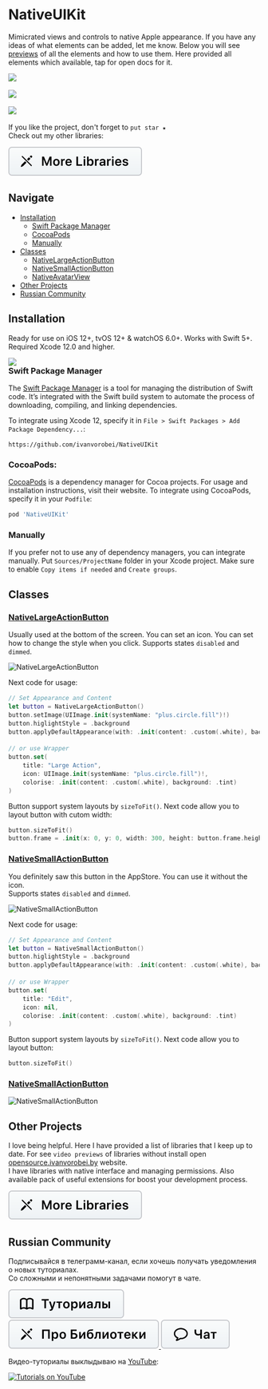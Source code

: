 # NativeUIKit

Mimicrated views and controls to native Apple appearance. If you have any ideas of what elements can be added, let me know. Below you will see [previews](#classes) of all the elements and how to use them. Here provided all elements which available, tap for open docs for it.

<p float="left">
    <a href="https://opensource.ivanvorobei.by">
        <img src="https://github.com/ivanvorobei/NativeUIKit/blob/main/Assets/Readme/Elements/NativeLargeActionButton.svg">
    </a>
</p>

<p float="left">
    <a href="https://opensource.ivanvorobei.by">
        <img src="https://github.com/ivanvorobei/NativeUIKit/blob/main/Assets/Readme/Elements/NativeSmallActionButton.svg">
    </a>
</p>

<p float="left">
    <a href="https://opensource.ivanvorobei.by">
        <img src="https://github.com/ivanvorobei/NativeUIKit/blob/main/Assets/Readme/Elements/NativeAvatarView.svg">
    </a>
</p>


If you like the project, don't forget to `put star ★`<br>Check out my other libraries:

<p float="left">
    <a href="https://opensource.ivanvorobei.by">
        <img src="https://github.com/ivanvorobei/Readme/blob/main/Buttons/more-libraries.svg">
    </a>
</p>

## Navigate

- [Installation](#installation)
    - [Swift Package Manager](#swift-package-manager)
    - [CocoaPods](#cocoapods)
    - [Manually](#manually)
- [Classes](#usage)
    - [NativeLargeActionButton](#NativeLargeActionButton)
    - [NativeSmallActionButton](#NativeSmallActionButton)
    - [NativeAvatarView](#NativeAvatarView)
- [Other Projects](#other-projects)
- [Russian Community](#russian-community)

## Installation

Ready for use on iOS 12+, tvOS 12+ & watchOS 6.0+. Works with Swift 5+. Required Xcode 12.0 and higher.

<img align="right" src="https://github.com/ivanvorobei/NativeUIKit/blob/main/Assets/Readme/spm-install-preview.png" width="520"/>

### Swift Package Manager

The [Swift Package Manager](https://swift.org/package-manager/) is a tool for managing the distribution of Swift code. It’s integrated with the Swift build system to automate the process of downloading, compiling, and linking dependencies.

To integrate using Xcode 12, specify it in `File > Swift Packages > Add Package Dependency...`:

```ogdl
https://github.com/ivanvorobei/NativeUIKit
```

### CocoaPods:

[CocoaPods](https://cocoapods.org) is a dependency manager for Cocoa projects. For usage and installation instructions, visit their website. To integrate using CocoaPods, specify it in your `Podfile`:

```ruby
pod 'NativeUIKit'
```

### Manually

If you prefer not to use any of dependency managers, you can integrate manually. Put `Sources/ProjectName` folder in your Xcode project. Make sure to enable `Copy items if needed` and `Create groups`.

## Classes

### [NativeLargeActionButton](https://github.com/ivanvorobei/NativeUIKit/blob/main/Sources/NativeUIKit/NativeLargeActionButton.swift)

Usually used at the bottom of the screen. You can set an icon. You can set how to change the style when you click. Supports states `disabled` and `dimmed`.

![NativeLargeActionButton](https://github.com/ivanvorobei/NativeUIKit/blob/main/Assets/Readme/Elements/NativeLargeActionButton.svg)

Next code for usage:

```swift
// Set Appearance and Content
let button = NativeLargeActionButton()
button.setImage(UIImage.init(systemName: "plus.circle.fill")!)
button.higlightStyle = .background
button.applyDefaultAppearance(with: .init(content: .custom(.white), background: .tint))

// or use Wrapper
button.set(
    title: "Large Action",
    icon: UIImage.init(systemName: "plus.circle.fill")!,
    colorise: .init(content: .custom(.white), background: .tint)
)
```

Button support system layouts by `sizeToFit()`. Next code allow you to layout button with cutom width:

```swift
button.sizeToFit()
button.frame = .init(x: 0, y: 0, width: 300, height: button.frame.height)
```

### [NativeSmallActionButton](https://github.com/ivanvorobei/NativeUIKit/blob/main/Sources/NativeUIKit/NativeSmallActionButton.swift)

You definitely saw this button in the AppStore. You can use it without the icon.<br>
Supports states `disabled` and `dimmed`.

![NativeSmallActionButton](https://github.com/ivanvorobei/NativeUIKit/blob/main/Assets/Readme/Elements/NativeSmallActionButton.svg)

Next code for usage:

```swift
// Set Appearance and Content
let button = NativeSmallActionButton()
button.higlightStyle = .background
button.applyDefaultAppearance(with: .init(content: .custom(.white), background: .tint))

// or use Wrapper
button.set(
    title: "Edit",
    icon: nil,
    colorise: .init(content: .custom(.white), background: .tint)
)
```

Button support system layouts by `sizeToFit()`. Next code allow you to layout button:

```swift
button.sizeToFit()
```

### [NativeSmallActionButton](https://github.com/ivanvorobei/NativeUIKit/blob/main/Sources/NativeUIKit/NativeAvatarView.swift)

![NativeSmallActionButton](https://github.com/ivanvorobei/NativeUIKit/blob/main/Assets/Readme/Elements/NativeAvatarView.svg)

## Other Projects

I love being helpful. Here I have provided a list of libraries that I keep up to date. For see `video previews` of libraries without install open [opensource.ivanvorobei.by](https://opensource.ivanvorobei.by) website.<br>
I have libraries with native interface and managing permissions. Also available pack of useful extensions for boost your development process.

<p float="left">
    <a href="https://opensource.ivanvorobei.by">
        <img src="https://github.com/ivanvorobei/Readme/blob/main/Buttons/more-libraries.svg">
    </a>
</p>

## Russian Community

Подписывайся в телеграмм-канал, если хочешь получать уведомления о новых туториалах.<br>
Со сложными и непонятными задачами помогут в чате.

<p float="left">
    <a href="https://sparrowcode.by/telegram/channel">
        <img src="https://github.com/ivanvorobei/Readme/blob/main/Buttons/russian-community-tutorials.svg">
    </a>
    <a href="https://sparrowcode.by/telegram/libs">
        <img src="https://github.com/ivanvorobei/Readme/blob/main/Buttons/russian-community-libraries.svg">
    </a>
    <a href="https://sparrowcode.by/telegram/chat">
        <img src="https://github.com/ivanvorobei/Readme/blob/main/Buttons/russian-community-chat.svg">
    </a>
</p>

Видео-туториалы выклыдываю на [YouTube](https://sparrowcode.by/youtube):

[![Tutorials on YouTube](https://cdn.ivanvorobei.by/github/readme/youtube-preview.jpg)](https://sparrowcode.by/youtube)
